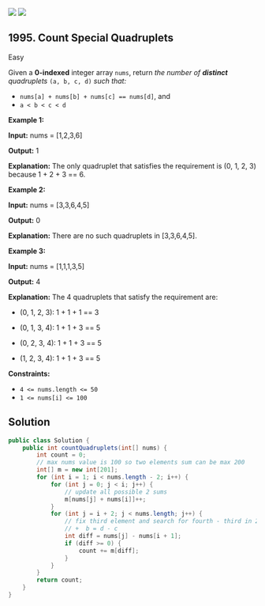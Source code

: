 [![](https://img.shields.io/github/stars/javadev/LeetCode-in-Java?label=Stars&style=flat-square)](https://github.com/javadev/LeetCode-in-Java)
[![](https://img.shields.io/github/forks/javadev/LeetCode-in-Java?label=Fork%20me%20on%20GitHub%20&style=flat-square)](https://github.com/javadev/LeetCode-in-Java/fork)

## 1995\. Count Special Quadruplets

Easy

Given a **0-indexed** integer array `nums`, return _the number of **distinct** quadruplets_ `(a, b, c, d)` _such that:_

*   `nums[a] + nums[b] + nums[c] == nums[d]`, and
*   `a < b < c < d`

**Example 1:**

**Input:** nums = [1,2,3,6]

**Output:** 1

**Explanation:** The only quadruplet that satisfies the requirement is (0, 1, 2, 3) because 1 + 2 + 3 == 6. 

**Example 2:**

**Input:** nums = [3,3,6,4,5]

**Output:** 0

**Explanation:** There are no such quadruplets in [3,3,6,4,5]. 

**Example 3:**

**Input:** nums = [1,1,1,3,5]

**Output:** 4

**Explanation:** The 4 quadruplets that satisfy the requirement are:

- (0, 1, 2, 3): 1 + 1 + 1 == 3

- (0, 1, 3, 4): 1 + 1 + 3 == 5

- (0, 2, 3, 4): 1 + 1 + 3 == 5

- (1, 2, 3, 4): 1 + 1 + 3 == 5 

**Constraints:**

*   `4 <= nums.length <= 50`
*   `1 <= nums[i] <= 100`

## Solution

```java
public class Solution {
    public int countQuadruplets(int[] nums) {
        int count = 0;
        // max nums value is 100 so two elements sum can be max 200
        int[] m = new int[201];
        for (int i = 1; i < nums.length - 2; i++) {
            for (int j = 0; j < i; j++) {
                // update all possible 2 sums
                m[nums[j] + nums[i]]++;
            }
            for (int j = i + 2; j < nums.length; j++) {
                // fix third element and search for fourth - third in 2 sums as a  + b + c = d == a
                // +  b = d - c
                int diff = nums[j] - nums[i + 1];
                if (diff >= 0) {
                    count += m[diff];
                }
            }
        }
        return count;
    }
}
```